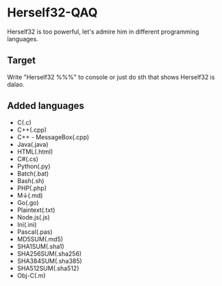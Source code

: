 # Herself32-QAQ
Herself32 is too powerful, let's admire him in different programming languages.   

## Target
Write "Herself32 %%%" to console or just do sth that shows Herself32 is dalao.

## Added languages
- C(.c)
- C++(.cpp)
- C++ - MessageBox(.cpp)
- Java(.java)
- HTML(.html)
- C#(.cs)
- Python(.py)
- Batch(.bat)
- Bash(.sh)
- PHP(.php)
- M↓(.md)
- Go(.go)
- Plaintext(.txt)
- Node.js(.js)
- Ini(.ini)
- Pascal(.pas)
- MD5SUM(.md5)
- SHA1SUM(.sha1)
- SHA256SUM(.sha256)
- SHA384SUM(.sha385)
- SHA512SUM(.sha512)
- Obj-C(.m)